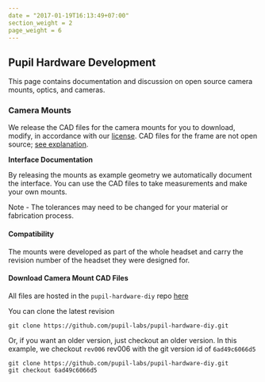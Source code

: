 ```yaml
---
date = "2017-01-19T16:13:49+07:00"
section_weight = 2
page_weight = 6
---
```


## Pupil Hardware Development

This page contains documentation and discussion on open source camera mounts, optics, and cameras.

### Camera Mounts

<!-- <img src="../../images/videos/pupil-hardware/explo_side_800_mounts.webp" alt="Headset camera mounts" > -->

We release the CAD files for the camera mounts for you to download, modify, in accordance with our [license](#license).  CAD files for the frame are not open source; [see explanation](#hardware).

**Interface Documentation**

By releasing the mounts as example geometry we automatically document the interface. You can use the CAD files to take measurements and make your own mounts.

<aside class="notice">
Note - The tolerances may need to be changed for your material or fabrication process.
</aside>

#### Compatibility
The mounts were developed as part of the whole headset and carry the revision number of the headset they were designed for.

#### Download Camera Mount CAD Files
All files are hosted in the `pupil-hardware-diy` repo [here](https://github.com/pupil-labs/pupil-hardware-diy)

You can clone the latest revision

```
git clone https://github.com/pupil-labs/pupil-hardware-diy.git
```

Or, if you want an older version, just checkout an older version.  In this example, we checkout `rev006` rev006 with the git version id of `6ad49c6066d5`

```
git clone https://github.com/pupil-labs/pupil-hardware-diy.git
git checkout 6ad49c6066d5
```